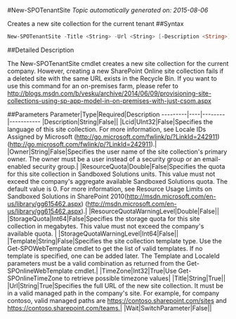 #New-SPOTenantSite
*Topic automatically generated on: 2015-08-06*

Creates a new site collection for the current tenant
##Syntax
```powershell
New-SPOTenantSite -Title <String> -Url <String> [-Description <String>] [-Owner <String>] [-Lcid <UInt32>] [-Template <String>] -TimeZone <Int32> [-ResourceQuota <Double>] [-ResourceQuotaWarningLevel <Double>] [-StorageQuota <Int64>] [-StorageQuotaWarningLevel <Int64>] [-Wait [<SwitchParameter>]]
```


##Detailed Description

The New-SPOTenantSite cmdlet creates a new site collection for the current company. However, creating a new SharePoint
Online site collection fails if a deleted site with the same URL exists in the Recycle Bin. If you want to use this command for an on-premises farm, please refer to http://blogs.msdn.com/b/vesku/archive/2014/06/09/provisioning-site-collections-using-sp-app-model-in-on-premises-with-just-csom.aspx 

##Parameters
Parameter|Type|Required|Description
---------|----|--------|-----------
|Description|String|False||
|Lcid|UInt32|False|Specifies the language of this site collection. For more information, see Locale IDs Assigned by Microsoft
(http://go.microsoft.com/fwlink/p/?LinkId=242911) (http://go.microsoft.com/fwlink/p/?LinkId=242911).|
|Owner|String|False|Specifies the user name of the site collection's primary owner. The owner must be a user instead of a security
group or an email-enabled security group.|
|ResourceQuota|Double|False|Specifies the quota for this site collection in Sandboxed Solutions units. This value must not exceed the
company's aggregate available Sandboxed Solutions quota. The default value is 0. For more information, see
Resource Usage Limits on Sandboxed Solutions in SharePoint
2010(http://msdn.microsoft.com/en-us/library/gg615462.aspx)
(http://msdn.microsoft.com/en-us/library/gg615462.aspx).|
|ResourceQuotaWarningLevel|Double|False||
|StorageQuota|Int64|False|Specifies the storage quota for this site collection in megabytes. This value must not exceed the company's
available quota.
|
|StorageQuotaWarningLevel|Int64|False||
|Template|String|False|Specifies the site collection template type. Use the Get-SPOWebTemplate cmdlet to get the list of valid
templates. If no template is specified, one can be added later. The Template and LocaleId parameters must be a
valid combination as returned from the Get-SPOnlineWebTemplate cmdlet.|
|TimeZone|Int32|True|Use Get-SPOnlineTimeZone to retrieve possible timezone values|
|Title|String|True||
|Url|String|True|Specifies the full URL of the new site collection. It must be in a valid managed path in the company's site.
For example, for company contoso, valid managed paths are https://contoso.sharepoint.com/sites and
https://contoso.sharepoint.com/teams.|
|Wait|SwitchParameter|False||
<!-- Ref: 580138AC72E639097FD94B700CEDB54A -->